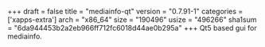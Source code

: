 +++
draft = false
title = "mediainfo-qt"
version = "0.7.91-1"
categories = ['xapps-extra']
arch = "x86_64"
size = "190496"
usize = "496266"
sha1sum = "6da944453b2a2eb966ff712fc6018d44ae0b295a"
+++
Qt5 based gui for mediainfo.